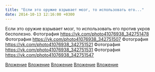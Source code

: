 ```yaml
---
title: "Если это оружие взрывает мозг, то использовать его..."
date: 2014-10-13 12:16:00 +0300
---
```


Если это оружие взрывает мозг, то использовать его против укров бесполезно.
Фотография
https://vk.com/photo41076938_342751478
Фотография
https://vk.com/photo41076938_342751507
Фотография
https://vk.com/photo41076938_342751521
Фотография
https://vk.com/photo41076938_342751531
Фотография
https://vk.com/photo41076938_342751547

[Вложение](https://vk.com/photo41076938_342751478)
[Вложение](https://vk.com/photo41076938_342751507)
[Вложение](https://vk.com/photo41076938_342751521)
[Вложение](https://vk.com/photo41076938_342751531)
[Вложение](https://vk.com/photo41076938_342751547)
